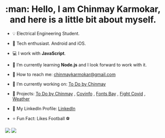 <h1 align="center">:man: Hello, I am Chinmay Karmokar, and here is a little bit about myself.</h1>

- :bulb: Electrical Engineering Student.

- :iphone: Tech enthusiast. Android and iOS.

- :computer: I work with <b>JavaScript</b>.

- 🌱 I’m currently learning <b>Node.js</b> and I look forward to work with it.

- :email: How to reach me: chinmaykarmokar@gmail.com

- 🔭 I’m currently working on: <a href="https://todobychinmay.herokuapp.com/">To Do by Chinmay</a>

- :pencil: Projects: <a href="https://todobychinmay.herokuapp.com/">To Do by Chinmay</a> , <a href="https://covinfoin.herokuapp.com/">Covinfo</a> , <a href="https://chinmaykarmokar.github.io/fonts">Fonts Bay</a> , <a href="https://fightwithcovid.github.io/">Fight Covid</a> , <a href="https://chinmaykarmokar.github.io/weatherapp/">Weather</a>

- :file_folder: My LinkedIn Profile: <a href="https://www.linkedin.com/in/chinmay-karmokar-b0042b174">LinkedIn</a>

- :star: Fun Fact: Likes Football :soccer:
<div>
  <img align="center" src="https://github-readme-stats.vercel.app/api?username=chinmaykarmokar&show_icons=truecount_private=true&include_all_commits=true">
  <img align="center" src="https://github-readme-stats.vercel.app/api/top-langs/?username=chinmaykarmokar&layout=compact">
</div>
